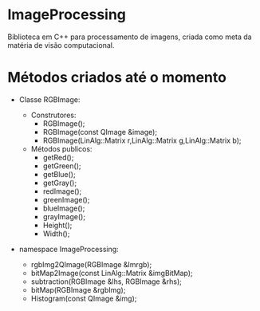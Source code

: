 # ImageProcessing
Biblioteca em C++ para processamento de imagens, criada como meta da matéria de visão computacional.

# Métodos criados até o momento

* Classe RGBImage:
  * Construtores:
    * RGBImage();
    * RGBImage(const QImage &image);
    * RGBImage(LinAlg::Matrix<int> r,LinAlg::Matrix<int> g,LinAlg::Matrix<int> b);
  * Métodos publicos:
    * getRed();
    * getGreen();
    * getBlue();
    * getGray();
    * redImage();
    * greenImage();
    * blueImage();
    * grayImage();
    * Height();
    * Width();
    
* namespace ImageProcessing:
  * rgbImg2QImage(RGBImage &Imrgb);
  * bitMap2Image(const LinAlg::Matrix<int> &imgBitMap);
  * subtraction(RGBImage &lhs, RGBImage &rhs);
  * bitMap(RGBImage &rgbImg);
  * Histogram(const QImage &img);
